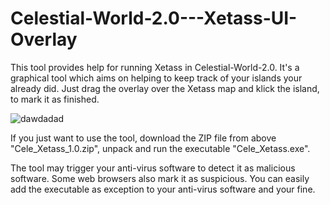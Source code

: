# Celestial-World-2.0---Xetass-UI-Overlay

This tool provides help for running Xetass in Celestial-World-2.0. 
It's a graphical tool which aims on helping to keep track of your islands your already did. Just drag the overlay over the Xetass map and klick the island, to mark it as finished. 

![dawdadad](https://github.com/Jakrich13/Celestial-World-2.0---Xetass-UI-Overlay/assets/105522169/93fd2248-f588-45c2-b1f0-72e5dd2a996b)

If you just want to use the tool, download the ZIP file from above "Cele_Xetass_1.0.zip", unpack and run the executable "Cele_Xetass.exe".

The tool may trigger your anti-virus software to detect it as malicious software. Some web browsers also mark it as suspicious.
You can easily add the executable as exception to your anti-virus software and your fine. 
